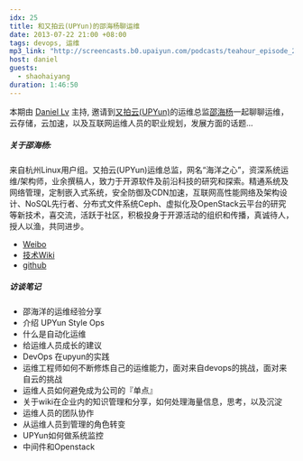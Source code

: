 ```yaml
---
idx: 25
title: 和又拍云(UPYun)的邵海杨聊运维
date: 2013-07-22 21:00 +08:00
tags: devops, 运维
mp3_link: "http://screencasts.b0.upaiyun.com/podcasts/teahour_episode_25.m4a"
host: daniel
guests:
  - shaohaiyang
duration: 1:46:50
---
```


本期由 [Daniel Lv](http://lvguoning.com) 主持, 邀请到[又拍云(UPYun)](http://upyun.com/)的运维总监[邵海杨](http://weibo.com/gg618)一起聊聊运维，云存储，云加速，以及互联网运维人员的职业规划，发展方面的话题...

##### 关于邵海杨:

来自杭州Linux用户组。又拍云(UPYun)运维总监，网名“海洋之心”，资深系统运维/架构师，业余撰稿人，致力于开源软件及前沿科技的研究和探索。精通系统及网络管理，定制嵌入式系统，安全防御及CDN加速，互联网高性能网络及架构设计、NoSQL先行者、分布式文件系统Ceph、虚拟化及OpenStack云平台的研究等新技术，喜交流，活跃于社区，积极投身于开源活动的组织和传播，真诚待人，授人以渔，共同进步。

* [Weibo](http://weibo.com/gg618)
* [技术Wiki](http://shaohy.17geek.us)
* [github](https://github.com/shaohaiyang)

##### 访谈笔记

* 邵海洋的运维经验分享
* 介绍 UPYun Style Ops
* 什么是自动化运维
* 给运维人员成长的建议
* DevOps 在upyun的实践
* 运维工程师如何不断修炼自己的运维能力，面对来自devops的挑战，面对来自云的挑战
* 运维人员如何避免成为公司的『单点』
* 关于wiki在企业内的知识管理和分享，如何处理海量信息，思考，以及沉淀
* 运维人员的团队协作
* 从运维人员到管理的角色转变
* UPYun如何做系统监控
* 中间件和Openstack
